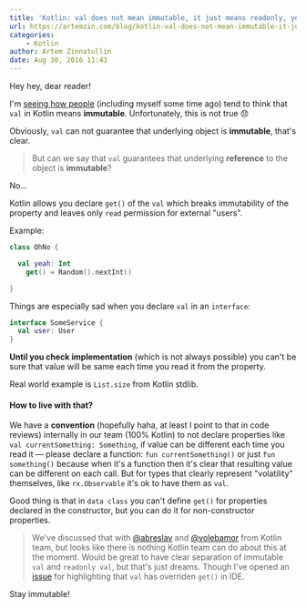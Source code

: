 ```yaml
---
title: 'Kotlin: val does not mean immutable, it just means readonly, yeah'
url: https://artemzin.com/blog/kotlin-val-does-not-mean-immutable-it-just-means-readonly-yeah/
categories:
    - Kotlin
author: Artem Zinnatullin
date: Aug 30, 2016 11:41
---
```

Hey hey, dear reader!

I'm [seeing how people](https://www.toptal.com/android/kotlin-boost-android-development) (including myself some time ago) tend to think that `val` in Kotlin means **immutable**. Unfortunately, this is not true 😞

Obviously, `val` can not guarantee that underlying object is **immutable**, that's clear.

> But can we say that `val` guarantees that underlying **reference** to the object is **immutable**?

No...

Kotlin allows you declare `get()` of the `val` which breaks immutability of the property and leaves only `read` permission for external "users".

Example:

```kotlin
class OhNo {

  val yeah: Int
    get() = Random().nextInt()

}

```

Things are especially sad when you declare `val` in an `interface`:

```kotlin
interface SomeService {  
  val user: User
}
```

**Until you check implementation** (which is not always possible) you can't be sure that value will be same each time you read it from the property.

Real world example is `List.size` from Kotlin stdlib.

#### How to live with that?

We have a **convention** (hopefully haha, at least I point to that in code reviews) internally in our team (100% Kotlin) to not declare properties like `val currentSomething: Something`, if value can be different each time you read it — please declare a function: `fun currentSomething()` or just `fun something()` because when it's a function then it's clear that resulting value can be different on each call. But for types that clearly represent "volatility" themselves, like `rx.Observable` it's ok to have them as `val`.

Good thing is that in `data class` you can't define `get()` for properties declared in the constructor, but you can do it for non-constructor properties.

> We've discussed that with [@abreslav](https://twitter.com/abreslav) and [@volebamor](https://twitter.com/volebamor) from Kotlin team, but looks like there is nothing Kotlin team can do about this at the moment. Would be great to have clear separation of immutable `val` and `readonly val`, but that's just dreams. Though I've opened an [issue](https://youtrack.jetbrains.com/issue/KT-13578) for highlighting that `val` has overriden `get()` in IDE.

Stay immutable!

